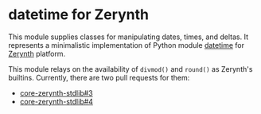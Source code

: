 datetime for Zerynth
====================

This module supplies classes for manipulating dates, times, and deltas.
It represents a minimalistic implementation of Python module
[datetime](https://docs.python.org/3/library/datetime.html) for
[Zerynth](https://www.zerynth.com/) platform.

This module relays on the availability of `divmod()` and `round()` as
Zerynth's builtins. Currently, there are two pull requests for them:

* [core-zerynth-stdlib#3](https://github.com/zerynth/core-zerynth-stdlib/pull/3)
* [core-zerynth-stdlib#4](https://github.com/zerynth/core-zerynth-stdlib/pull/4)
